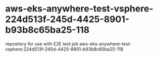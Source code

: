# aws-eks-anywhere-test-vsphere-224d513f-245d-4425-8901-b93b8c65ba25-118
repository for use with E2E test job aws-eks-anywhere-test-vsphere:224d513f-245d-4425-8901-b93b8c65ba25-118
